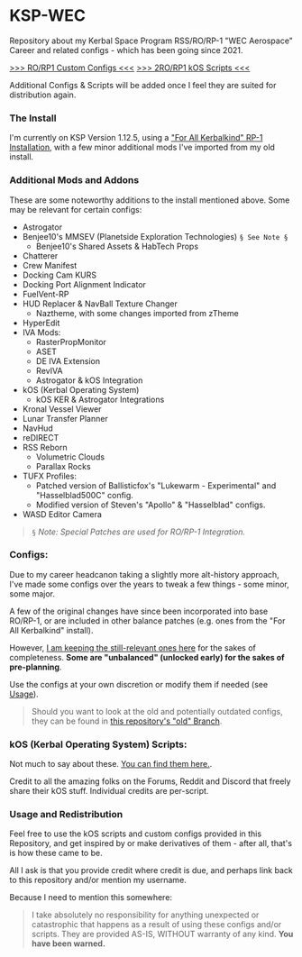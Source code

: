 # KSP-WEC
Repository about my Kerbal Space Program RSS/RO/RP-1 "WEC Aerospace" Career and related configs - which has been going since 2021.

[>>> RO/RP1 Custom Configs <<<](https://github.com/YoshiWoof22/KSP-WEC/tree/master/Configs)
[>>> 2RO/RP1 kOS Scripts <<<](https://github.com/YoshiWoof22/KSP-WEC/tree/master/kOS)

Additional Configs & Scripts will be added once I feel they are suited for distribution again.

### The Install
I'm currently on KSP Version 1.12.5, using a ["For All Kerbalkind" RP-1 Installation](https://www.youtube.com/watch?v=pPgLQES84Ug), with a few minor additional mods I've imported from my old install.

### Additional Mods and Addons
These are some noteworthy additions to the install mentioned above. Some may be relevant for certain configs:
- Astrogator
- Benjee10's MMSEV (Planetside Exploration Technologies) ``§ See Note §``
    - Benjee10's Shared Assets & HabTech Props
- Chatterer
- Crew Manifest
- Docking Cam KURS
- Docking Port Alignment Indicator
- FuelVent-RP
- HUD Replacer & NavBall Texture Changer
    - Naztheme, with some changes imported from zTheme
- HyperEdit
- IVA Mods:
    - RasterPropMonitor
    - ASET
    - DE IVA Extension
    - RevIVA
    - Astrogator & kOS Integration
- kOS (Kerbal Operating System)
    - kOS KER & Astrogator Integrations
- Kronal Vessel Viewer
- Lunar Transfer Planner
- NavHud
- reDIRECT
- RSS Reborn
    - Volumetric Clouds
    - Parallax Rocks
- TUFX Profiles:
    - Patched version of Ballisticfox's "Lukewarm - Experimental" and "Hasselblad500C" config.
    - Modified version of Steven's "Apollo" & "Hasselblad" configs.
- WASD Editor Camera

> ``§`` *Note: Special Patches are used for RO/RP-1 Integration.*

### Configs:
Due to my career headcanon taking a slightly more alt-history approach, I've made some configs over the years to tweak a few things - some minor, some major.

A few of the original changes have since been incorporated into base RO/RP-1, or are included in other balance patches (e.g. ones from the "For All Kerbalkind" install).

However, [I am keeping the still-relevant ones here](https://github.com/YoshiWoof22/KSP-WEC/tree/master/Configs) for the sakes of completeness. **Some are "unbalanced" (unlocked early) for the sakes of pre-planning**.

Use the configs at your own discretion or modify them if needed (see [Usage](#usage-and-redistribution)).

> Should you want to look at the old and potentially outdated configs, they can be found in [this repository's "old" Branch](https://github.com/YoshiWoof22/KSP-WEC/tree/old).

### kOS (Kerbal Operating System) Scripts:
Not much to say about these. [You can find them here.](https://github.com/YoshiWoof22/KSP-WEC/tree/master/kOS).

Credit to all the amazing folks on the Forums, Reddit and Discord that freely share their kOS stuff.
Individual credits are per-script.

### Usage and Redistribution
Feel free to use the kOS scripts and custom configs provided in this Repository, and get inspired by or make derivatives of them - after all, that's is how these came to be.

All I ask is that you provide credit where credit is due, and perhaps link back to this repository and/or mention my username.

Because I need to mention this somewhere:
> I take absolutely no responsibility for anything unexpected or catastrophic that happens as a result of using these configs and/or scripts. They are provided AS-IS, WITHOUT warranty of any kind. **You have been warned.**
